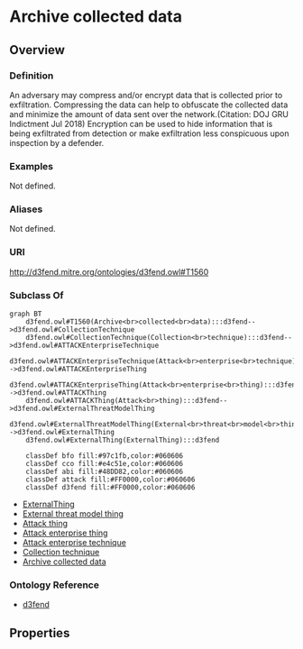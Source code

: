 # Archive collected data

## Overview

### Definition
An adversary may compress and/or encrypt data that is collected prior to exfiltration. Compressing the data can help to obfuscate the collected data and minimize the amount of data sent over the network.(Citation: DOJ GRU Indictment Jul 2018) Encryption can be used to hide information that is being exfiltrated from detection or make exfiltration less conspicuous upon inspection by a defender.

### Examples
Not defined.

### Aliases
Not defined.

### URI
http://d3fend.mitre.org/ontologies/d3fend.owl#T1560

### Subclass Of
```mermaid
graph BT
    d3fend.owl#T1560(Archive<br>collected<br>data):::d3fend-->d3fend.owl#CollectionTechnique
    d3fend.owl#CollectionTechnique(Collection<br>technique):::d3fend-->d3fend.owl#ATTACKEnterpriseTechnique
    d3fend.owl#ATTACKEnterpriseTechnique(Attack<br>enterprise<br>technique):::d3fend-->d3fend.owl#ATTACKEnterpriseThing
    d3fend.owl#ATTACKEnterpriseThing(Attack<br>enterprise<br>thing):::d3fend-->d3fend.owl#ATTACKThing
    d3fend.owl#ATTACKThing(Attack<br>thing):::d3fend-->d3fend.owl#ExternalThreatModelThing
    d3fend.owl#ExternalThreatModelThing(External<br>threat<br>model<br>thing):::d3fend-->d3fend.owl#ExternalThing
    d3fend.owl#ExternalThing(ExternalThing):::d3fend
    
    classDef bfo fill:#97c1fb,color:#060606
    classDef cco fill:#e4c51e,color:#060606
    classDef abi fill:#48DD82,color:#060606
    classDef attack fill:#FF0000,color:#060606
    classDef d3fend fill:#FF0000,color:#060606
```

- [ExternalThing](/docs/ontology/reference/model/ExternalThing/ExternalThing.md)
- [External threat model thing](/docs/ontology/reference/model/ExternalThing/External%20threat%20model%20thing/External%20threat%20model%20thing.md)
- [Attack thing](/docs/ontology/reference/model/ExternalThing/External%20threat%20model%20thing/Attack%20thing/Attack%20thing.md)
- [Attack enterprise thing](/docs/ontology/reference/model/ExternalThing/External%20threat%20model%20thing/Attack%20thing/Attack%20enterprise%20thing/Attack%20enterprise%20thing.md)
- [Attack enterprise technique](/docs/ontology/reference/model/ExternalThing/External%20threat%20model%20thing/Attack%20thing/Attack%20enterprise%20thing/Attack%20enterprise%20technique/Attack%20enterprise%20technique.md)
- [Collection technique](/docs/ontology/reference/model/ExternalThing/External%20threat%20model%20thing/Attack%20thing/Attack%20enterprise%20thing/Attack%20enterprise%20technique/Collection%20technique/Collection%20technique.md)
- [Archive collected data](/docs/ontology/reference/model/ExternalThing/External%20threat%20model%20thing/Attack%20thing/Attack%20enterprise%20thing/Attack%20enterprise%20technique/Collection%20technique/Archive%20collected%20data/Archive%20collected%20data.md)


### Ontology Reference
- [d3fend](http://d3fend.mitre.org/ontologies/d3fend.owl#)

## Properties
